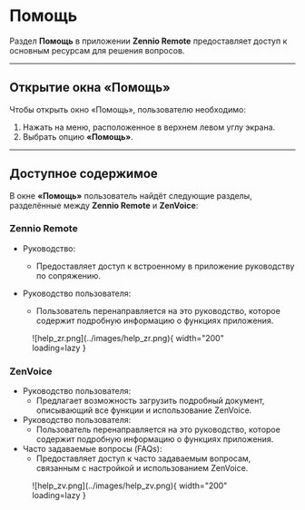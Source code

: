 # Помощь

Раздел **Помощь** в приложении **Zennio Remote** предоставляет доступ к основным ресурсам для решения вопросов.

------

## Открытие окна «Помощь»

Чтобы открыть окно «Помощь», пользователю необходимо:

1. Нажать на меню, расположенное в верхнем левом углу экрана.
2. Выбрать опцию **«Помощь»**.

------

## Доступное содержимое

В окне **«Помощь»** пользователь найдёт следующие разделы, разделённые между **Zennio Remote** и **ZenVoice**:

### Zennio Remote

- Руководство:
    -  Предоставляет доступ к встроенному в приложение руководству по сопряжению.

- Руководство пользователя:
    - Пользователь перенаправляется на это руководство, которое содержит подробную информацию о функциях приложения.

<figure markdown>
![help_zr.png](../images/help_zr.png){ width="200" loading=lazy }
</figure>

### ZenVoice

- Руководство пользователя:
    - Предлагает возможность загрузить подробный документ, описывающий все функции и использование ZenVoice.
- Руководство пользователя:
    - Пользователь перенаправляется на это руководство, которое содержит подробную информацию о функциях приложения.
- Часто задаваемые вопросы (FAQs):
    - Предоставляет доступ к часто задаваемым вопросам, связанным с настройкой и использованием ZenVoice.

<figure markdown>
![help_zv.png](../images/help_zv.png){ width="200" loading=lazy }
</figure>

